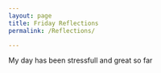 ```yaml
---
layout: page
title: Friday Reflections
permalink: /Reflections/

---
```


My day has been stressfull and great so far